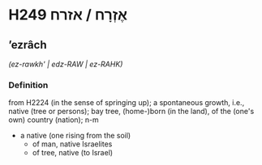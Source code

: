 # H249 אֶזְרָח / אזרח

## ʼezrâch

_(ez-rawkh' | edz-RAW | ez-RAHK)_

### Definition

from H2224 (in the sense of springing up); a spontaneous growth, i.e., native (tree or persons); bay tree, (home-)born (in the land), of the (one's own) country (nation); n-m

- a native (one rising from the soil)
  - of man, native Israelites
  - of tree, native (to Israel)
